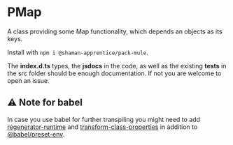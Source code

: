  # PMap
 A class providing some Map functionality, which depends an objects as its keys.

 Install with `npm i @shaman-apprentice/pack-mule`.

 The **index.d.ts** types, the **jsdocs** in the code, as well as the existing **tests** in the src folder should be enough documentation. If not you are welcome to open an issue. 

## ⚠️ Note for babel
In case you use babel for further transpiling you might need to add [regenerator-runtime](https://www.npmjs.com/package/regenerator-runtime) and [transform-class-properties](https://www.npmjs.com/package/babel-plugin-transform-class-properties) in addition to [@babel/preset-env](https://www.npmjs.com/package/@babel/preset-env).